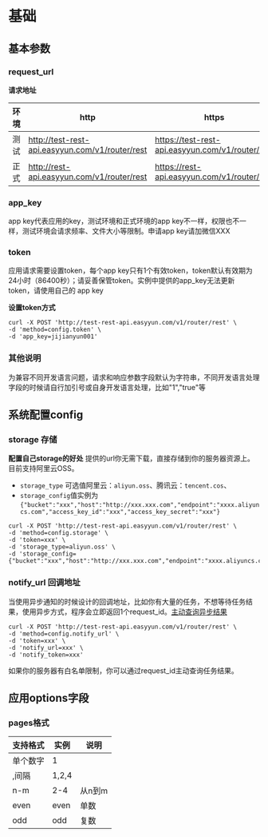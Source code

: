 # 基础


## 基本参数

### request_url
**请求地址**

| 环境 | http | https |
| --- | --- | --- |
| 测试 | http://test-rest-api.easyyun.com/v1/router/rest | https://test-rest-api.easyyun.com/v1/router/rest |
| 正式 | http://rest-api.easyyun.com/v1/router/rest | https://rest-api.easyyun.com/v1/router/rest |



### app_key

app key代表应用的key，测试环境和正式环境的app key不一样，权限也不一样，测试环境会请求频率、文件大小等限制。申请app key请加微信XXX


### token

应用请求需要设置token，每个app key只有1个有效token，token默认有效期为24小时（86400秒）；请妥善保管token。实例中提供的app_key无法更新token，请使用自己的 app key

**设置token方式**
```shell
curl -X POST 'http://test-rest-api.easyyun.com/v1/router/rest' \
-d 'method=config.token' \
-d 'app_key=jijianyun001'
```


### 其他说明
为兼容不同开发语言问题，请求和响应参数字段默认为字符串，不同开发语言处理字段的时候请自行加引号或自身开发语言处理，比如"1","true"等


## 系统配置config

### storage 存储

**配置自己storage的好处**
提供的url你无需下载，直接存储到你的服务器资源上。目前支持阿里云OSS。
- `storage_type` 可选值阿里云：`aliyun.oss`、腾讯云：`tencent.cos`、
- `storage_config`值实例为`{"bucket":"xxx","host":"http://xxx.xxx.com","endpoint":"xxxx.aliyuncs.com","access_key_id":"xxx","access_key_secret":"xxx"}`
```shell
curl -X POST 'http://test-rest-api.easyyun.com/v1/router/rest' \
-d 'method=config.storage' \
-d 'token=xxx' \
-d 'storage_type=aliyun.oss' \
-d 'storage_config={"bucket":"xxx","host":"http://xxx.xxx.com","endpoint":"xxxx.aliyuncs.com","access_key_id":"xxx","access_key_secret":"xxx"}'
```


### notify_url 回调地址 

当使用异步通知的时候设计的回调地址，比如你有大量的任务，不想等待任务结果，使用异步方式，程序会立即返回1个request_id。[主动查询异步结果](/api/pdf.task-result.html)
```shell
curl -X POST 'http://test-rest-api.easyyun.com/v1/router/rest' \
-d 'method=config.notify_url' \
-d 'token=xxx' \
-d 'notify_url=xxx' \
-d 'notify_token=xxx'
```



如果你的服务器有白名单限制，你可以通过request_id主动查询任务结果。

## 应用options字段

### pages格式

| 支持格式 | 实例 | 说明 |
| --- | --- | --- |
| 单个数字 | 1 |  |
| ,间隔 | 1,2,4 |  |
| n-m | 2-4 | 从n到m |
| even | even | 单数  |
| odd | odd | 复数  |

